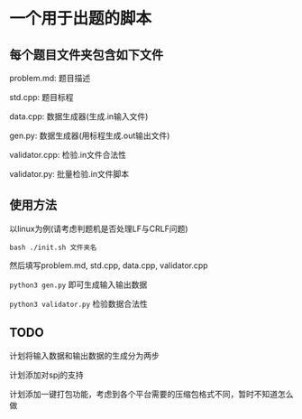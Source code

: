 # 一个用于出题的脚本

## 每个题目文件夹包含如下文件
problem.md: 题目描述

std.cpp: 题目标程

data.cpp: 数据生成器(生成.in输入文件)

gen.py:  数据生成器(用标程生成.out输出文件)

validator.cpp: 检验.in文件合法性

validator.py: 批量检验.in文件脚本

## 使用方法
以linux为例(请考虑判题机是否处理LF与CRLF问题)

```bash ./init.sh 文件夹名```

然后填写problem.md, std.cpp, data.cpp, validator.cpp

```python3 gen.py``` 即可生成输入输出数据

```python3 validator.py``` 检验数据合法性

## TODO
计划将输入数据和输出数据的生成分为两步

计划添加对spj的支持

计划添加一键打包功能，考虑到各个平台需要的压缩包格式不同，暂时不知道怎么做